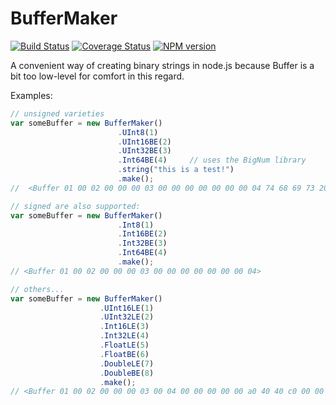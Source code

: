 BufferMaker
===========
[![Build Status](https://secure.travis-ci.org/cainus/BufferMaker.png?branch=master)](http://travis-ci.org/cainus/BufferMaker)
[![Coverage Status](https://coveralls.io/repos/cainus/BufferMaker/badge.png?branch=master)](https://coveralls.io/r/cainus/BufferMaker)
[![NPM version](https://badge.fury.io/js/buffermaker.png)](http://badge.fury.io/js/buffermaker)

A convenient way of creating binary strings in node.js because Buffer is a bit too low-level for comfort in this regard.  

Examples:  

```javascript
// unsigned varieties
var someBuffer = new BufferMaker()
                        .UInt8(1)
                        .UInt16BE(2)
                        .UInt32BE(3)
                        .Int64BE(4)     // uses the BigNum library
                        .string("this is a test!")
                        .make();
//  <Buffer 01 00 02 00 00 00 03 00 00 00 00 00 00 00 04 74 68 69 73 20 69 73 20 61 20 74 65 73 74 21>

// signed are also supported:
var someBuffer = new BufferMaker()
                        .Int8(1)
                        .Int16BE(2)
                        .Int32BE(3)
                        .Int64BE(4)
                        .make();
// <Buffer 01 00 02 00 00 00 03 00 00 00 00 00 00 00 04> 

// others...
var someBuffer = new BufferMaker()
                    .UInt16LE(1)
                    .UInt32LE(2)
                    .Int16LE(3)
                    .Int32LE(4)
                    .FloatLE(5)
                    .FloatBE(6)
                    .DoubleLE(7)
                    .DoubleBE(8)
                    .make();
// <Buffer 01 00 02 00 00 00 03 00 04 00 00 00 00 00 a0 40 40 c0 00 00 00 00 00 00 00 00 1c 40 40 20 00 00 00 00 00 00>
```
